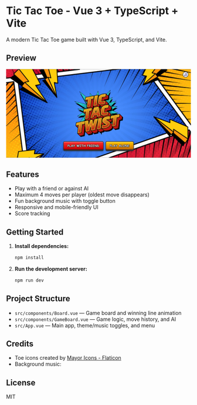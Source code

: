 # Tic Tac Toe - Vue 3 + TypeScript + Vite

A modern Tic Tac Toe game built with Vue 3, TypeScript, and Vite.
## Preview

![Tic Tac Toe Game Preview](/public/readmepreview.png)

## Features

- Play with a friend or against AI
- Maximum 4 moves per player (oldest move disappears)
- Fun background music with toggle button
- Responsive and mobile-friendly UI
- Score tracking

## Getting Started

1. **Install dependencies:**
   ```bash
   npm install
   ```

2. **Run the development server:**
   ```bash
   npm run dev
   ```

## Project Structure

- `src/components/Board.vue` — Game board and winning line animation
- `src/components/GameBoard.vue` — Game logic, move history, and AI
- `src/App.vue` — Main app, theme/music toggles, and menu

## Credits

- Toe icons created by [Mayor Icons - Flaticon](https://www.flaticon.com/free-icons/toe)
- Background music:

## License

MIT

